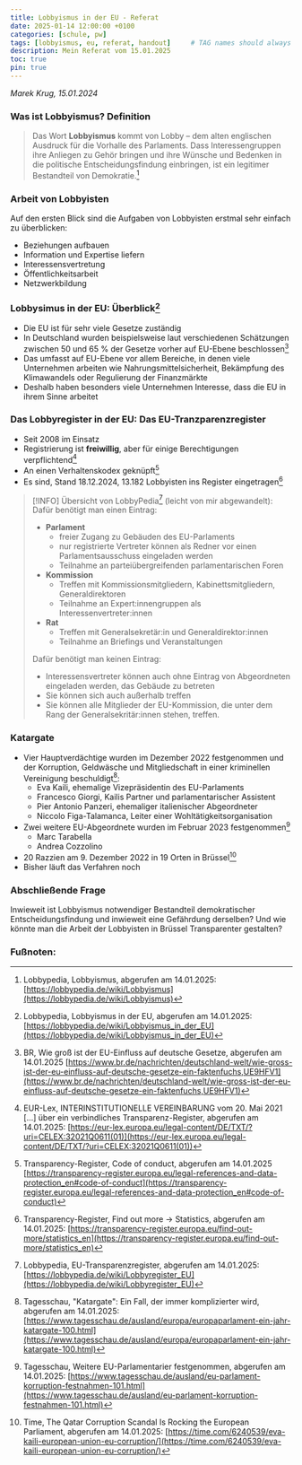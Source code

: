 ```yaml
---
title: Lobbyismus in der EU - Referat
date: 2025-01-14 12:00:00 +0100
categories: [schule, pw]
tags: [lobbyismus, eu, referat, handout]     # TAG names should always be lowercase
description: Mein Referat vom 15.01.2025
toc: true
pin: true
---
```

_Marek Krug, 15.01.2024_

### Was ist Lobbyismus? Definition
> Das Wort **Lobbyismus** kommt von Lobby – dem alten englischen Ausdruck für die Vorhalle des Parlaments. Dass Interessengruppen ihre Anliegen zu Gehör bringen und ihre Wünsche und Bedenken in die politische Entscheidungsfindung einbringen, ist ein legitimer Bestandteil von Demokratie.[^1]

### Arbeit von Lobbyisten
Auf den ersten Blick sind die Aufgaben von Lobbyisten erstmal sehr einfach zu überblicken:
- Beziehungen aufbauen
- Information und Expertise liefern
- Interessensvertretung
- Öffentlichkeitsarbeit
- Netzwerkbildung

### Lobbysimus in der EU: Überblick[^2] 
- Die EU ist für sehr viele Gesetze zuständig
- In Deutschland wurden beispielsweise laut verschiedenen Schätzungen zwischen 50 und 65 % der Gesetze vorher auf EU-Ebene beschlossen[^3]
- Das umfasst auf EU-Ebene vor allem Bereiche, in denen viele Unternehmen arbeiten wie Nahrungsmittelsicherheit, Bekämpfung des Klimawandels oder Regulierung der Finanzmärkte
- Deshalb haben besonders viele Unternehmen Interesse, dass die EU in ihrem Sinne arbeitet

### Das Lobbyregister in der EU: Das EU-Tranzparenzregister
- Seit 2008 im Einsatz
- Registrierung ist **freiwillig**, aber für einige Berechtigungen verpflichtend[^4]
- An einen Verhaltenskodex geknüpft[^5]
- Es sind, Stand 18.12.2024, 13.182 Lobbyisten ins Register eingetragen[^6]

> [!INFO] Übersicht von LobbyPedia[^7] (leicht von mir abgewandelt):
> Dafür benötigt man einen Eintrag:
> - **Parlament**
> 	- freier Zugang zu Gebäuden des EU-Parlaments
> 	- nur registrierte Vertreter können als Redner vor einen Parlamentsausschuss eingeladen werden
> 	- Teilnahme an parteiübergreifenden parlamentarischen Foren
> - **Kommission**
> 	- Treffen mit Kommissionsmitgliedern, Kabinettsmitgliedern, Generaldirektoren
> 	- Teilnahme an Expert:innengruppen als Interessenvertreter:innen
> - **Rat**
> 	- Treffen mit Generalsekretär:in und Generaldirektor:innen
> 	- Teilnahme an Briefings und Veranstaltungen
> 
> Dafür benötigt man keinen Eintrag:
> - Interessensvertreter können auch ohne Eintrag von Abgeordneten eingeladen werden, das Gebäude zu betreten
> - Sie können sich auch außerhalb treffen
> - Sie können alle Mitglieder der EU-Kommission, die unter dem Rang der Generalsekritär:innen stehen, treffen.

### Katargate
- Vier Hauptverdächtige wurden im Dezember 2022 festgenommen und der Korruption, Geldwäsche und Mitgliedschaft in einer kriminellen Vereinigung beschuldigt[^8]:
    - Eva Kaili, ehemalige Vizepräsidentin des EU-Parlaments
    - Francesco Giorgi, Kailis Partner und parlamentarischer Assistent
    - Pier Antonio Panzeri, ehemaliger italienischer Abgeordneter
    - Niccolo Figa-Talamanca, Leiter einer Wohltätigkeitsorganisation
- Zwei weitere EU-Abgeordnete wurden im Februar 2023 festgenommen[^9]
	- Marc Tarabella
    - Andrea Cozzolino
- 20 Razzien am 9. Dezember 2022 in 19 Orten in Brüssel[^10]
- Bisher läuft das Verfahren noch
### Abschließende Frage
Inwieweit ist Lobbyismus notwendiger Bestandteil demokratischer Entscheidungsfindung und inwieweit eine Gefährdung derselben?
Und wie könnte man die Arbeit der Lobbyisten in Brüssel Transparenter gestalten?

### Fußnoten:
[^1]: Lobbypedia, Lobbyismus, abgerufen am 14.01.2025: [https://lobbypedia.de/wiki/Lobbyismus](https://lobbypedia.de/wiki/Lobbyismus)
[^2]: Lobbypedia, Lobbyismus in der EU, abgerufen am 14.01.2025: [https://lobbypedia.de/wiki/Lobbyismus_in_der_EU](https://lobbypedia.de/wiki/Lobbyismus_in_der_EU)
[^3]: BR, Wie groß ist der EU-Einfluss auf deutsche Gesetze, abgerufen am 14.01.2025 [https://www.br.de/nachrichten/deutschland-welt/wie-gross-ist-der-eu-einfluss-auf-deutsche-gesetze-ein-faktenfuchs,UE9HFV1](https://www.br.de/nachrichten/deutschland-welt/wie-gross-ist-der-eu-einfluss-auf-deutsche-gesetze-ein-faktenfuchs,UE9HFV1)
[^4]: EUR-Lex, INTERINSTITUTIONELLE VEREINBARUNG vom 20. Mai 2021 \[…\] über ein verbindliches Transparenz-Register, abgerufen am 14.01.2025: [https://eur-lex.europa.eu/legal-content/DE/TXT/?uri=CELEX:32021Q0611(01)](https://eur-lex.europa.eu/legal-content/DE/TXT/?uri=CELEX:32021Q0611(01))
[^5]: Transparency-Register, Code of conduct, abgerufen am 14.01.2025 [https://transparency-register.europa.eu/legal-references-and-data-protection_en#code-of-conduct](https://transparency-register.europa.eu/legal-references-and-data-protection_en#code-of-conduct)
[^6]: Transparency-Register, Find out more -> Statistics, abgerufen am 14.01.2025: [https://transparency-register.europa.eu/find-out-more/statistics_en](https://transparency-register.europa.eu/find-out-more/statistics_en)
[^7]: Lobbypedia, EU-Transparenzregister, abgerufen am 14.01.2025: [https://lobbypedia.de/wiki/Lobbyregister_EU](https://lobbypedia.de/wiki/Lobbyregister_EU)
[^8]: Tagesschau, "Katargate": Ein Fall, der immer komplizierter wird, abgerufen am 14.01.2025: [https://www.tagesschau.de/ausland/europa/europaparlament-ein-jahr-katargate-100.html](https://www.tagesschau.de/ausland/europa/europaparlament-ein-jahr-katargate-100.html)
[^9]: Tagesschau, Weitere EU-Parlamentarier festgenommen, abgerufen am 14.01.2025: [https://www.tagesschau.de/ausland/eu-parlament-korruption-festnahmen-101.html](https://www.tagesschau.de/ausland/eu-parlament-korruption-festnahmen-101.html)
[^10]: Time, The Qatar Corruption Scandal Is Rocking the European Parliament, abgerufen am 14.01.2025: [https://time.com/6240539/eva-kaili-european-union-eu-corruption/](https://time.com/6240539/eva-kaili-european-union-eu-corruption/)